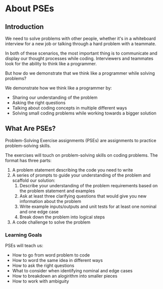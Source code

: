 # About PSEs

## Introduction

We need to solve problems with other people, whether it's in a whiteboard interview for a new job or talking through a hard problem with a teammate.

In both of these scenarios, the most important thing is to communicate and display our thought processes while coding. Interviewers and teammates look for the ability to think like a programmer.

But how do we demonstrate that we think like a programmer while solving problems?

We demonstrate how we think like a programmer by:

- Sharing our understanding of the problem
- Asking the right questions
- Talking about coding concepts in multiple different ways
- Solving small coding problems while working towards a bigger solution

## What Are PSEs?

Problem-Solving Exercise assignments (PSEs) are assignments to practice problem-solving skills.

The exercises will touch on problem-solving skills on coding problems. The format has three parts:

1. A problem statement describing the code you need to write
2. A series of prompts to guide your understanding of the problem and scaffold our solution:
    1. Describe your understanding of the problem requirements based on the problem statement and examples
    2. Ask at least three clarifying questions that would give you new information about the problem
    3. Write example inputs/outputs and unit tests for at least one nominal and one edge case  
    4. Break down the problem into logical steps
3. A code challenge to solve the problem

### Learning Goals

PSEs will teach us:

- How to go from word problem to code
- How to word the same idea in different ways
- How to ask the right questions
- What to consider when identifying nominal and edge cases
- How to breakdown an alogirithm into smaller pieces
- How to work with ambiguity
